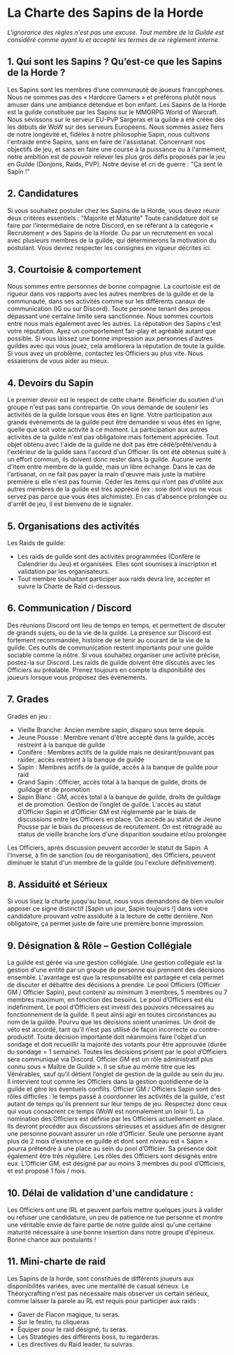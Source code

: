 # La Charte des Sapins de la Horde

_L'ignorance des règles n'est pas une excuse. Tout membre de la Guilde est considéré comme ayant lu et accepté les termes de ce règlement interne._

## 1. Qui sont les Sapins ? Qu’est-ce que les Sapins de la Horde ?

Les Sapins sont les membres d’une communauté de joueurs francophones. Nous ne sommes pas des « Hardcore Gamers » et préférons plutôt nous amuser dans une ambiance détendue et bon enfant.
Les Sapins de la Horde est la guilde constituée par les Sapins sur le MMORPG World of Warcraft. Nous sévissons sur le serveur EU-PvP Sargeras et la guilde a été créée dès les débuts de WoW sur des serveurs Européens. Nous sommes assez fiers de notre longévité et, fidèles à notre philosophie Sapin, nous cultivons l'entraide entre Sapins, sans en faire de l'assistanat. Concernant nos objectifs de jeu, et sans en faire une course à la puissance ou à l'armement, notre ambition est de pouvoir relever les plus gros défis proposés par le jeu en Guilde (Donjons, Raids, PVP).
Notre devise et cri de guerre : "Ça sent le Sapin !"

## 2. Candidatures

Si vous souhaitez postuler chez les Sapins de la Horde, vous devez réunir deux critères essentiels :
"Majorité et Maturité"
Toute candidature doit se faire par l’intermédiaire de notre Discord, en se référant à la catégorie « Recrutement » des Sapins de la Horde. Ou par un recrutement en vocal avec plusieurs membres de la guilde, qui déterminerons la motivation du postulant.
Vous devrez respecter les consignes en vigueur décrites ici.

## 3. Courtoisie & comportement

Nous sommes entre personnes de bonne compagnie. La courtoisie est de rigueur dans vos rapports avec les autres membres de la guilde et de la communauté, dans ses activités comme sur les différents canaux de communication (IG ou sur Discord).
Toute personne tenant des propos dépassant une certaine limite sera sanctionnée. Nous sommes courtois entre nous mais également avec les autres. La réputation des Sapins c'est votre réputation. Ayez un comportement fair-play et agréable autant que possible. Si vous laissez une bonne impression aux personnes d'autres guildes avec qui vous jouez, cela améliorera la réputation de toute la guilde. Si vous avez un problème, contactez les Officiers au plus vite. Nous essaierons de vous aider au mieux.

## 4. Devoirs du Sapin

Le premier devoir est le respect de cette charte.
Bénéficier du soutien d'un groupe n'est pas sans contrepartie. On vous demande de soutenir les activités de la guilde lorsque vous êtes en ligne. Votre participation aux grands évènements de la guilde peut être demandée si vous êtes en ligne, quelle que soit votre activité à ce moment.
La participation aux autres activités de la guilde n'est pas obligatoire mais fortement appréciée.
Tout objet obtenu avec l'aide de la guilde ne doit pas être cédé/prêté/vendu à l'extérieur de la guilde sans l'accord d'un Officier. Ils ont été obtenus suite à un effort commun, ils doivent donc rester dans la guilde.
Aucune vente d'item entre membre de la guilde, mais un libre échange. Dans le cas de l'artisanat, on ne fait pas payer la main d'œuvre mais juste la matière première si elle n'est pas fournie.
Céder les items qui n’ont pas d'utilité aux autres membres de la guilde est très apprécié (ex : soie dont vous ne vous servez pas parce que vous êtes alchimiste).
En cas d'absence prolongée ou d'arrêt de jeu, il est bienvenu de le signaler.

## 5. Organisations des activités

Les Raids de guilde:
* Les raids de guilde sont des activités programmées (Confère le Calendrier du Jeu) et organisées. Elles sont soumises à inscription et validation par les organisateurs.
* Tout membre souhaitant participer aux raids devra lire, accepter et suivre la Charte de Raid ci-dessous.

## 6. Communication / Discord

Des réunions Discord ont lieu de temps en temps, et permettent de discuter de grands sujets, ou de la vie de la guilde. La présence sur Discord est fortement recommandée, histoire de se tenir au courant de la vie de la guilde. Ces outils de communication restent importants pour une guilde sociable comme la nôtre.
Si vous souhaitez organiser une activité précise, postez-la sur Discord. Les raids de guilde doivent être discutés avec les Officiers au préalable. Prenez toujours en compte la disponibilité des joueurs lorsque vous proposez des évènements.

## 7. Grades

Grades en jeu :
* Vieille Branche: Ancien membre sapin, disparu sous terre depuis
* Jeune Pousse : Membre venant d'être accepté dans la guilde, accès restreint à la banque de guilde
* Conifère : Membres actifs de la guilde mais ne désirant/pouvant pas raider, accès restreint à la banque de guilde
* Sapin : Membres actifs de la guilde, accès à la banque de guilde pour raid
* Grand Sapin : Officier, accès total à la banque de guilde, droits de guildage et de promotion
* Sapin Blanc : GM, accès total à la banque de guilde, droits de guildage et de promotion. Gestion de l’onglet de guilde.
L'accès au statut d’Officier Sapin et d’Officier GM est réglementé par le biais de discussions entre les Officiers en place. On accède au statut de Jeune Pousse par le biais du processus de recrutement. On est rétrogradé au status de vieille branche lors d'une disparition soudaine et/ou prolongée

Les Officiers, après discussion peuvent accorder le statut de Sapin. A l'inverse, à fin de sanction (ou de réorganisation), des Officiers, peuvent diminuer le statut d'un membre de la guilde (ou l'exclure définitivement).

## 8. Assiduité et Sérieux

Si vous lisez la charte jusqu'au bout, nous vous demandons de bien vouloir apposer ce signe distinctif [Sapin un jour, Sapin toujours !] dans votre candidature prouvant votre assiduité à la lecture de cette dernière. Non obligatoire, ça permet juste de faire une première bonne impression.

## 9. Désignation & Rôle – Gestion Collégiale

La guilde est gérée via une gestion collégiale. Une gestion collégiale est la gestion d'une entité par un groupe de personne qui prennent des décisions ensemble. L'avantage est que la responsabilité est partagée et cela permet de discuter et débattre des décisions à prendre. Le pool Officiers (Officier GM / Officier Sapin), peut contenir au minimum 3 membres, 5 membres ou 7 membres maximum, en fonction des besoins.
Le pool d’Officiers est élu indéfiniment. Le pool d’Officiers est investi des pouvoirs nécessaires au fonctionnement de la guilde. Il peut ainsi agir en toutes circonstances au nom de la guilde. Pourvu que les décisions soient unanimes. Un droit de véto est accordé, tant qu’il n’est pas utilisé de façon incorrecte ou contre-productif. Toute décision importante doit néanmoins faire l'objet d'un sondage et doit recueillir la majorité des votants pour être approuvée (durée du sondage = 1 semaine). Toutes les décisions prisent par le pool d’Officiers sera communiqué via Discord.
Officier GM est un rôle administratif plus connu sous « Maître de Guilde ». Il se situe au même titre que les Vénérables, sauf qu’il détient l’onglet de gestion de la guilde au sein du jeu. Il intervient tout comme les Officiers dans la gestion quotidienne de la guilde et gère les éventuels conflits.
Officier GM / Officiers Sapin sont des rôles difficiles : le temps passé à coordonner les activités de la guilde, c'est autant de temps qu'ils prennent sur leur temps de jeu. Respectez donc ceux qui vous consacrent ce temps (WoW est normalement un loisir !).
La nomination des Officiers est définie par les Officiers actuellement en place. Ils devront procéder aux discussions sérieuses et assidues afin de désigner une personne pouvant assurer un rôle d’Officier. Seule une personne ayant plus de 2 mois d’existence en guilde et dont sont niveau est « Sapin » pourra prétendre à une place au sein du pool d’Officier. Sa présence doit également être très régulière.
Les rôles des Officiers sont désignés entre eux. L’Officier GM, est désigné par au moins 3 membres du pool d’Officiers, et est proposé 1 fois / mois.

## 10. Délai de validation d'une candidature :

Les Officiers ont une IRL et peuvent parfois mettre quelques jours à valider ou refuser une candidature, un peu de patience ne tue personne et montre une véritable envie de faire partie de notre guilde ainsi qu'une certaine maturité nécessaire à une bonne insertion dans notre groupe d'épineux.
Bonne chance aux postulants !


## 11. Mini-charte de raid

Les Sapins de la horde, sont constitués de différents joueurs aux disponibilités variées, avec une mentalité de casual sérieux.
Le Théorycrafting n'est pas nécessaire mais observer un certain sérieux, comme laisser la parole au RL est requis pour participer aux raids :
* Gaver de Flacon magique, tu seras.
* Sur le festin, tu cliqueras
* Équiper pour le raid désigné, tu seras.
* Les Stratégies des différents boss, tu regarderas.
* Les directives du Raid leader, tu suivras.
